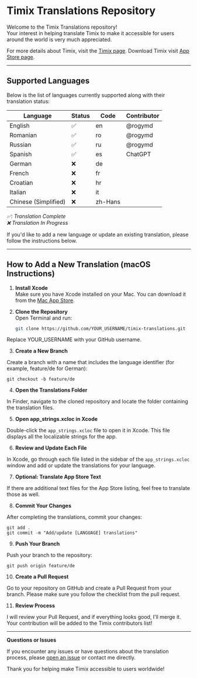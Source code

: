 # Timix Translations Repository

Welcome to the Timix Translations repository!  
Your interest in helping translate Timix to make it accessible for users around the world is very much appreciated.

For more details about Timix, visit the [Timix page](https://rogy.app/timix).
Download Timix visit [App Store page](https://apps.apple.com/app/id6477807870).

---

## Supported Languages

Below is the list of languages currently supported along with their translation status:

| Language             | Status | Code    | Contributor |
| -------------------- | ------ | ------- | ----------- |
| English              | ✅      | en      | @rogymd     |
| Romanian             | ✅      | ro      | @rogymd     |
| Russian              | ✅      | ru      | @rogymd     |
| Spanish              | ✅      | es      | ChatGPT     |
| German               | ❌      | de      |             |
| French               | ❌      | fr      |             |
| Croatian             | ❌      | hr      |             |
| Italian              | ❌      | it      |             |
| Chinese (Simplified) | ❌      | zh-Hans |             |

*✅: Translation Complete*  
*❌ Translation In Progress*

If you'd like to add a new language or update an existing translation, please follow the instructions below.

---

## How to Add a New Translation (macOS Instructions)

1. **Install Xcode**  
   Make sure you have Xcode installed on your Mac. You can download it from the [Mac App Store](hhttps://apps.apple.com/app/xcode/id497799835).

2. **Clone the Repository**  
   Open Terminal and run:
   ```bash
   git clone https://github.com/YOUR_USERNAME/timix-translations.git
   ```

Replace YOUR_USERNAME with your GitHub username.

3. **Create a New Branch**

Create a branch with a name that includes the language identifier (for example, feature/de for German):

```
git checkout -b feature/de
```

4. **Open the Translations Folder**

In Finder, navigate to the cloned repository and locate the folder containing the translation files.

5. **Open app_strings.xcloc in Xcode**

Double-click the `app_strings.xcloc` file to open it in Xcode. This file displays all the localizable strings for the app.

6. **Review and Update Each File**

In Xcode, go through each file listed in the sidebar of the `app_strings.xcloc` window and add or update the translations for your language.

7. **Optional: Translate App Store Text**

If there are additional text files for the App Store listing, feel free to translate those as well.

8. **Commit Your Changes**

After completing the translations, commit your changes:

```
git add .
git commit -m "Add/update [LANGUAGE] translations"
```

9. **Push Your Branch**

Push your branch to the repository:

```
git push origin feature/de
```

10. **Create a Pull Request**

Go to your repository on GitHub and create a Pull Request from your branch. Please make sure you follow the checklist from the pull request.

11. **Review Process**

I will review your Pull Request, and if everything looks good, I’ll merge it. Your contribution will be added to the Timix contributors list!

---

**Questions or Issues**

If you encounter any issues or have questions about the translation process, please [open an issue](https://github.com/RogyMD/LocalizeTimix/issues) or contact me directly.

Thank you for helping make Timix accessible to users worldwide!
